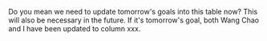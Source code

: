 Do you mean we need to update tomorrow's goals into this table now? This will also be necessary in the future. If it's tomorrow's goal, both Wang Chao and I have been updated to column xxx.
